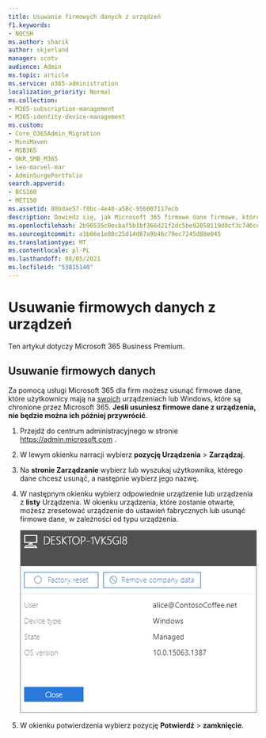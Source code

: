 ```yaml
---
title: Usuwanie firmowych danych z urządzeń
f1.keywords:
- NOCSH
ms.author: sharik
author: skjerland
manager: scotv
audience: Admin
ms.topic: article
ms.service: o365-administration
localization_priority: Normal
ms.collection:
- M365-subscription-management
- M365-identity-device-management
ms.custom:
- Core_O365Admin_Migration
- MiniMaven
- MSB365
- OKR_SMB_M365
- seo-marvel-mar
- AdminSurgePortfolio
search.appverid:
- BCS160
- MET150
ms.assetid: 80bdae57-f8bc-4e40-a58c-956007117ecb
description: Dowiedz się, jak Microsoft 365 firmowe dane firmowe, które użytkownicy mają na urządzeniach lub Windows komputerach.
ms.openlocfilehash: 2b96535c0ecbaf5b1bf366d21f2dc5be92058119d0cf3c746ce39ac2e57bbd41
ms.sourcegitcommit: a1b66e1e80c25d14d67a9b46c79ec7245d88e045
ms.translationtype: MT
ms.contentlocale: pl-PL
ms.lasthandoff: 08/05/2021
ms.locfileid: "53815140"
---
```

# <a name="remove-company-data-from-devices"></a>Usuwanie firmowych danych z urządzeń

Ten artykuł dotyczy Microsoft 365 Business Premium.

## <a name="remove-company-data"></a>Usuwanie firmowych danych

Za pomocą usługi Microsoft 365 dla firm możesz usunąć firmowe [](app-protection-settings-for-android-and-ios.md) dane, które użytkownicy mają na [swoich](protection-settings-for-windows-10-devices.md) urządzeniach lub Windows, które są chronione przez Microsoft 365. **Jeśli usuniesz firmowe dane z urządzenia, nie będzie można ich później przywrócić**. 
  
1. Przejdź do centrum administracyjnego w stronie <a href="https://go.microsoft.com/fwlink/p/?linkid=837890" target="_blank">https://admin.microsoft.com</a> .
    
2. W lewym okienku narracji wybierz **pozycję Urządzenia** \> **Zarządzaj**.  
  
3. Na **stronie Zarządzanie** wybierz lub wyszukaj użytkownika, którego dane chcesz usunąć, a następnie wybierz jego nazwę. 
    
4. W następnym okienku wybierz odpowiednie urządzenie lub urządzenia z **listy** Urządzenia. W okienku urządzenia, które zostanie otwarte, możesz zresetować urządzenie do ustawień fabrycznych lub usunąć firmowe dane, w zależności od typu urządzenia. 
    
    ![W okienku Usuń dane firmowe wybierz urządzenie, z którego chcesz usunąć dane.](../media/resetorremove.png)
  
5. W okienku potwierdzenia wybierz pozycję **Potwierdź** \> **zamknięcie**.
    


